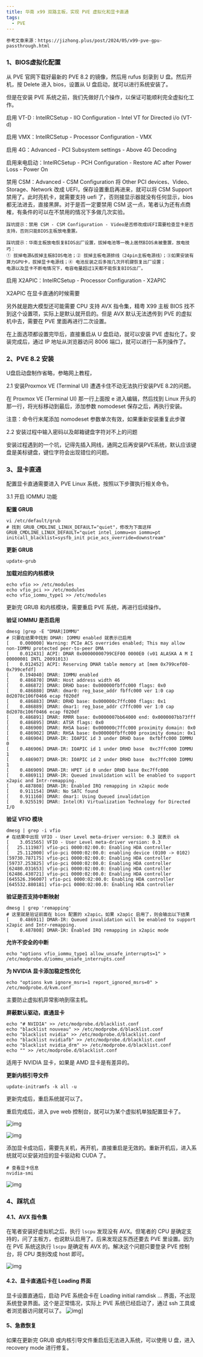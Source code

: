 ```yaml
---
title: 华南 x99 双路主板，实现 PVE 虚拟化和显卡直通
tags:
  - PVE
---
```



`参考文章来源：https://jizhong.plus/post/2024/05/x99-pve-gpu-passthrough.html`



### 1、BIOS虚拟化配置

从 PVE 官网下载好最新的 PVE 8.2 的镜像，然后用 rufus 刻录到 U 盘。然后开机，按 Delete 进入 bios，设置从 U 盘启动，就可以进行系统安装了。

但是在安装 PVE 系统之前，我们先做好几个操作，以保证可能顺利完全虚拟化工作。

启用 VT-D : IntelRCSetup - IIO Configuration - Intel VT for Directed i/o (VT-d)

启用 VMX：IntelRCSetup - Processor Configuration - VMX

启用 4G：Advanced - PCI Subsystem settings - Above 4G Decoding

启用来电启动：IntelRCSetup - PCH Configuration - Restore AC after Power Loss - Power On

禁用 CSM：Advanced - CSM Configuration 将 Other PCI devices、Video、Storage、Network 改成 UEFI，保存设置重启再进来，就可以将 CSM Support 禁用了。此时亮机卡，就需要支持 uefi 了，否则接显示器就没有任何显示，bios 都无法进去，直接黑屏。对于是否一定要禁用 CSM 这一点，笔者认为还有点商榷，有条件的可以在不禁用的情况下多做几次实验。

~~~
踩坑提示：禁用 CSM - CSM Configuration - Video是否修改成UEFI需要检查显卡是否支持，否则只能BIOS主板放电重置。

踩坑提示：华南主板放电恢复BIOS出厂设置，拔掉电池等一晚上居然BIOS未被重置，放电技巧：
① 拔掉电源&拔掉主板BIOS电池；② 拔掉主板电源排线（24pin主板电源线）；③如果安装有算力GPU卡，拔掉显卡电源线；④ 电池反装之后多按几次开机键恢复出厂设置；
电源以及显卡不断电情况下，电容电量超过1天都不能恢复BIOS出厂。
~~~



启用 X2APIC：IntelRCSetup - Processor Configuration - X2APIC

X2APIC 在显卡直通的时候需要

另外就是跑大模型还可能需要 CPU 支持 AVX 指令集，精粤 X99 主板 BIOS 找不到这个设置项，实际上是默认就开启的。但是 AVX 默认无法透传到 PVE 的虚拟机中去，需要在 PVE 里面再进行二次设置。

在上面选项都设置完毕后，直接重启从 U 盘启动，就可以安装 PVE 虚拟化了。安装完成后，通过 IP 地址从浏览器访问 8006 端口，就可以进行一系列操作了。



###  2、PVE 8.2 安装

U盘启动盘制作省略，参略网上教程，



2.1 安装Proxmox VE (Terminal UI) 遭遇卡住不动无法执行安装PVE 8.2的问题。

在 Proxmox VE (Terminal UI) 那一行上面按 e 进入编辑，然后找到 Linux 开头的那一行，将光标移动到最后，添加参数 nomodeset 保存之后，再执行安装。

注意：命令行末尾添加 nomodeset 参数单次有效，如果重新安装重复此步骤



2.2 安装过程中输入密码以及邮箱键盘字符对不上的问题

安装过程遇到的一个坑，记得先插入网线，通网之后再安装PVE系统，默认应该键盘是美标键盘，键位字符会出现错位的问题。



### 3、显卡直通

配置显卡直通需要进入 PVE Linux 系统，按照以下步骤执行相关命令。

3.1 开启 IOMMU 功能

**配置 GRUB**

```shell
vi /etc/default/grub
# 找到 GRUB_CMDLINE_LINUX_DEFAULT="quiet"，修改为下面这样
GRUB_CMDLINE_LINUX_DEFAULT="quiet intel_iommu=on iommu=pt initcall_blacklist=sysfb_init pcie_acs_override=downstream"
```

**更新 GRUB**

```shell
update-grub
```

**加载对应的内核模块**

```shell
echo vfio >> /etc/modules
echo vfio_pci >> /etc/modules
echo vfio_iommu_type1 >> /etc/modules
```

更新完 GRUB 和内核模块，需要重启 PVE 系统，再进行后续操作。

**验证 IOMMU 是否启用**

```shell
dmesg |grep -E "DMAR|IOMMU"
# 只要在结果中找到 DMAR: IOMMU enabled 就表示已启用
[    0.000000] Warning: PCIe ACS overrides enabled; This may allow non-IOMMU protected peer-to-peer DMA
[    0.012431] ACPI: DMAR 0x00000000799CEF00 0000E0 (v01 ALASKA A M I    00000001 INTL 20091013)
[    0.012452] ACPI: Reserving DMAR table memory at [mem 0x799cef00-0x799cefdf]
[    0.194040] DMAR: IOMMU enabled
[    0.486870] DMAR: Host address width 46
[    0.486872] DMAR: DRHD base: 0x000000fbffc000 flags: 0x0
[    0.486880] DMAR: dmar0: reg_base_addr fbffc000 ver 1:0 cap 8d2078c106f0466 ecap f020df
[    0.486883] DMAR: DRHD base: 0x000000c7ffc000 flags: 0x1
[    0.486889] DMAR: dmar1: reg_base_addr c7ffc000 ver 1:0 cap 8d2078c106f0466 ecap f020df
[    0.486891] DMAR: RMRR base: 0x0000007bb64000 end: 0x0000007bb73fff
[    0.486895] DMAR: ATSR flags: 0x0
[    0.486900] DMAR: RHSA base: 0x000000c7ffc000 proximity domain: 0x0
[    0.486902] DMAR: RHSA base: 0x000000fbffc000 proximity domain: 0x1
[    0.486904] DMAR-IR: IOAPIC id 3 under DRHD base  0xfbffc000 IOMMU 0
[    0.486906] DMAR-IR: IOAPIC id 1 under DRHD base  0xc7ffc000 IOMMU 1
[    0.486907] DMAR-IR: IOAPIC id 2 under DRHD base  0xc7ffc000 IOMMU 1
[    0.486909] DMAR-IR: HPET id 0 under DRHD base 0xc7ffc000
[    0.486911] DMAR-IR: Queued invalidation will be enabled to support x2apic and Intr-remapping.
[    0.487808] DMAR-IR: Enabled IRQ remapping in x2apic mode
[    0.911154] DMAR: No SATC found
[    0.911160] DMAR: dmar1: Using Queued invalidation
[    0.925519] DMAR: Intel(R) Virtualization Technology for Directed I/O
```

**验证 VFIO 模块**

```shell
dmesg | grep -i vfio
# 在结果中出现 VFIO - User Level meta-driver version: 0.3 就表示 ok
[    3.051565] VFIO - User Level meta-driver version: 0.3
[   25.111987] vfio-pci 0000:02:00.0: Enabling HDA controller
[   25.112000] vfio-pci 0000:02:00.0: enabling device (0100 -> 0102)
[59730.787175] vfio-pci 0000:02:00.0: Enabling HDA controller
[59737.253825] vfio-pci 0000:02:00.0: Enabling HDA controller
[62480.031653] vfio-pci 0000:02:00.0: Enabling HDA controller
[62486.430721] vfio-pci 0000:02:00.0: Enabling HDA controller
[645526.396007] vfio-pci 0000:02:00.0: Enabling HDA controller
[645532.880181] vfio-pci 0000:02:00.0: Enabling HDA controller
```

**验证是否支持中断映射**

```shell
dmesg | grep 'remapping'
# 这里就是验证前面在 bios 配置的 x2apic。如果 x2apic 启用了，则会输出以下结果
[    0.486911] DMAR-IR: Queued invalidation will be enabled to support x2apic and Intr-remapping.
[    0.487808] DMAR-IR: Enabled IRQ remapping in x2apic mode
```

**允许不安全的中断**

```shell
echo "options vfio_iommu_type1 allow_unsafe_interrupts=1" > /etc/modprobe.d/iommu_unsafe_interrupts.conf
```

**为 NVIDIA 显卡添加稳定性优化**

```shell
echo "options kvm ignore_msrs=1 report_ignored_msrs=0" > /etc/modprobe.d/kvm.conf
```

主要防止虚拟机异常影响到宿主机。

**屏蔽默认驱动，直通显卡**

```shell
echo "# NVIDIA" >> /etc/modprobe.d/blacklist.conf 
echo "blacklist nouveau" >> /etc/modprobe.d/blacklist.conf 
echo "blacklist nvidia" >> /etc/modprobe.d/blacklist.conf 
echo "blacklist nvidiafb" >> /etc/modprobe.d/blacklist.conf
echo "blacklist nvidia_drm" >> /etc/modprobe.d/blacklist.conf
echo "" >> /etc/modprobe.d/blacklist.conf
```

适用于 NVIDIA 显卡，如果是 AMD 显卡是有差异的。

**更新内核引导文件**

```shell
update-initramfs -k all -u
```

更新完成后，重启系统就可以了。

重启完成后，进入 pve web 控制台，就可以为某个虚拟机单独配置显卡了。

![img](/img/posts/zh/2024-05-19/Xnip2024-05-23_13-37-12.jpg)

![img](/img/posts/zh/2024-05-19/Xnip2024-05-23_13-37-40.jpg)

添加显卡成功后，需要先关机，再开机，直接重启是无效的。重新开机后，进入系统就可以安装对应的显卡驱动和 CUDA 了。

```shell
# 查看显卡信息
nvidia-smi
```

![img](/img/posts/zh/2024-05-19/70331715345446_.pic_hd.jpg)

### 4、踩坑点

#### 4.1、AVX 指令集

在笔者安装好虚拟机之后，执行 `lscpu` 发现没有 AVX。但笔者的 CPU 是确定支持的，问了主板方，也说默认启用了。后来发现这东西还要去 PVE 里设置。因为在 PVE 系统这执行 `lscpu` 是确定有 AVX 的。解决这个问题只要登录 PVE 控制台，将 CPU 类别改成 host 即可。

![img](/img/posts/zh/2024-05-19/Xnip2024-05-23_13-09-28.jpg)

#### 4.2、显卡直通后卡在 Loading 界面

显卡设置直通后，启动 PVE 系统会卡在 Loading initial ramdisk ... 界面，不出现系统登录界面。这个是正常情况，实际上 PVE 系统已经启动了，通过 ssh 工具或者浏览器访问就可以了。 ![img](/img/posts/zh/2024-05-19/Xnip2024-05-23_13-13-33.jpg)]

#### 5、急救恢复

如果在更新完 GRUB 或内核引导文件重启后无法进入系统，可以使用 U 盘，进入 recovery mode 进行修复。

